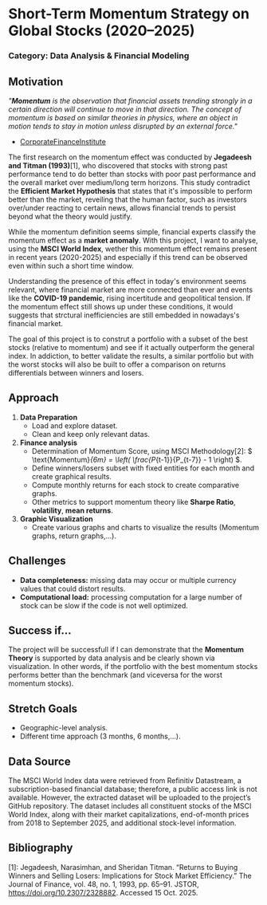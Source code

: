 # Short-Term Momentum Strategy on Global Stocks (2020–2025)
### Category: Data Analysis & Financial Modeling

## Motivation

*"**Momentum** is the observation that financial assets trending strongly in a certain direction will continue to move in that direction. The concept of momentum is based on similar theories in physics, where an object in motion tends to stay in motion unless disrupted by an external force."*
- [CorporateFinanceInstitute](https://corporatefinanceinstitute.com/resources/career-map/sell-side/capital-markets/momentum/)

The first research on the momentum effect was conducted by **Jegadeesh and Titman (1993)**[1], who discovered that stocks with strong past performance tend to do better than stocks with poor past performance and the overall market over medium/long term horizons. This study contradict the **Efficient Market Hypothesis** that states that it's impossible to perform better than the market, reveiling that the human factor, such as investors over/under reacting to certain news, allows financial trends to persist beyond what the theory would justify.

While the momentum definition seems simple, financial experts classify the momentum effect as a **market anomaly**. With this project, I want to analyse, using the **MSCI World Index**, wether this momentum effect remains present in recent years (2020-2025) and especially if this trend can be observed even within such a short time window.

Understanding the presence of this effect in today's environment seems relevant, where financial market are more connected than ever and events like the **COVID-19 pandemic**, rising incertitude and geopolitical tension. If the momentum effect still shows up under these conditions, it would suggests that strctural inefficiencies are still embedded in nowadays's financial market.

The goal of this project is to construt a portfolio with a subset of the best stocks (relative to momentum) and see if it actually outperform the general index. In addiction, to better validate the results, a similar portfolio but with the worst stocks will also be built to offer a comparison on returns differentials between winners and losers.

## Approach
1. **Data Preparation**
   - Load and explore dataset.
   - Clean and keep only relevant datas.
2. **Finance analysis**
   - Determination of Momentum Score, using MSCI Methodology[2]:
   $ \text{Momentum}_{6m} = \left( \frac{P_{t-1}}{P_{t-7}} - 1 \right) $.
   - Define winners/losers subset with fixed entities for each month and create graphical results.
   - Compute monthly returns for each stock to create comparative graphs.
   - Other metrics to support momentum theory like **Sharpe Ratio**, **volatility**, **mean returns**.
3. **Graphic Visualization**
   - Create various graphs and charts to visualize the results (Momentum graphs, return graphs,...).

## Challenges
   - **Data completeness:** missing data may occur or multiple currency values that could distort results.
   - **Computational load:** processing computation for a large number of stock can be slow if the code is not well optimized.

## Success if...
The project will be successfull if I can demonstrate that the **Momentum Theory** is supported by data analysis and be clearly shown via visualization.
In other words, if the portfolio with the best momentum stocks performs better than the benchmark (and viceversa for the worst momentum stocks).

## Stretch Goals
   - Geographic-level analysis.
   - Different time approach (3 months, 6 months,...).

## Data Source
The MSCI World Index data were retrieved from Refinitiv Datastream, a subscription-based financial database; therefore, a public access link is not available. However, the extracted dataset will be uploaded to the project’s GitHub repository. The dataset includes all constituent stocks of the MSCI World Index, along with their market capitalizations, end-of-month prices from 2018 to September 2025, and additional stock-level information. 

## Bibliography
[1]: Jegadeesh, Narasimhan, and Sheridan Titman. “Returns to Buying Winners and Selling Losers: Implications for Stock Market Efficiency.” The Journal of Finance, vol. 48, no. 1, 1993, pp. 65–91. JSTOR, https://doi.org/10.2307/2328882. Accessed 15 Oct. 2025.